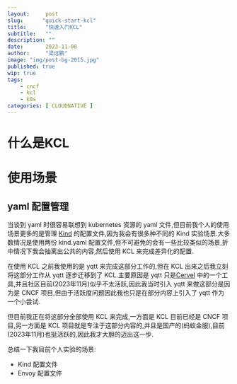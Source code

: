 ```yaml
---
layout:     post 
slug:      "quick-start-kcl"
title:      "快速入门KCL"
subtitle:   ""
description: ""
date:       2023-11-08
author:     "梁远鹏"
image: "img/post-bg-2015.jpg"
published: true
wip: true
tags:
    - cncf
    - kcl
    - k8s
categories: [ CLOUDNATIVE ]
---    
```


# 什么是KCL


# 使用场景

## yaml 配置管理

当谈到 yaml 时很容易联想到 kubernetes 资源的 yaml 文件,但目前我个人的使用场景更多的是管理 [Kind](https://liangyuanpeng.com/post/run-k8s-with-kind/) 的配置文件,因为我会有很多种不同的 Kind 实验场景.大多数情况是使用两份 kind.yaml 配置文件,但不可避免的会有一些比较类似的场景,折中情况下我会抽离出公共的内容,然后使用 KCL 来完成差异化的配置.

在使用 KCL 之前我使用的是 yqtt 来完成这部分工作的,但在 KCL 出来之后我立刻将这部分工作从 yqtt 逐步迁移到了 KCL.主要原因是 yqtt 只是[Cervel](https://www.cncf.io/projects/carvel/) 中的一个工具,并且社区目前(2023年11月)似乎不太活跃,因此我当时引入 yqtt 来做这部分是因为是 CNCF 项目,但由于活跃度问题因此我也只是在部分内容上引入了 yqtt 作为一个小尝试.

但目前我正在将这部分全部使用 KCL 来完成,一方面是 KCL 目前已经是 CNCF 项目,另一方面是 KCL 项目就是专注于这部分内容的,并且是国产的(蚂蚁金服),目前(2023年11月)也挺活跃的,因此我才大胆的迈出这一步.

总结一下我目前个人实验的场景:
- Kind 配置文件
- Envoy 配置文件

